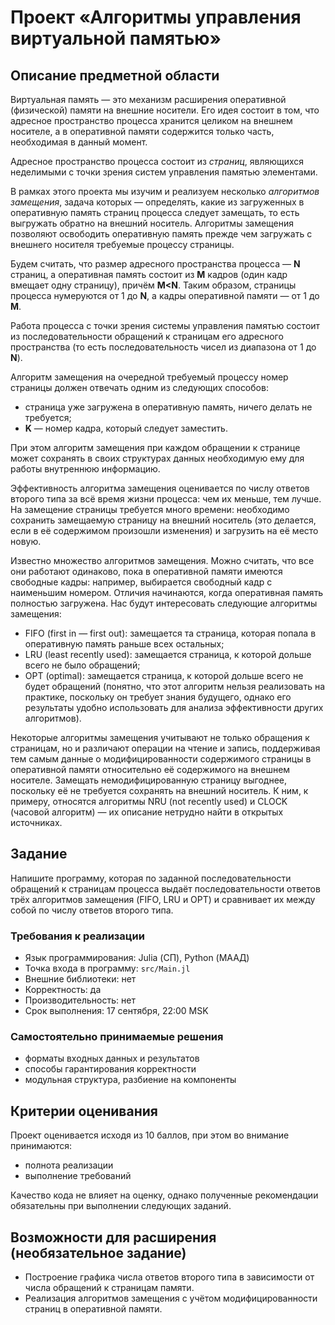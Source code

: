 # Проект «Алгоритмы управления виртуальной памятью»

## Описание предметной области

Виртуальная память — это механизм расширения оперативной (физической) памяти на внешние носители. Его идея состоит в том, что адресное пространство процесса хранится целиком на внешнем носителе, а в оперативной памяти содержится только часть, необходимая в данный момент. 

Адресное пространство процесса состоит из *страниц*, являющихся неделимыми с точки зрения систем управления памятью элементами. 

В рамках этого проекта мы изучим и реализуем несколько *алгоритмов замещения*, задача которых — определять, какие из загруженных в оперативную память страниц процесса следует замещать, то есть выгружать обратно на внешний носитель. Алгоритмы замещения позволяют освободить оперативную память прежде чем загружать с внешнего носителя требуемые процессу страницы. 

Будем считать, что размер адресного пространства процесса — **N** страниц, а оперативная память состоит из **M** кадров (один кадр вмещает одну страницу), причём **М<N**. Таким образом, страницы процесса нумеруются от 1 до **N**, а кадры оперативной памяти — от 1 до **M**. 

Работа процесса с точки зрения системы управления памятью состоит из последовательности обращений к страницам его адресного пространства (то есть последовательность чисел из диапазона от 1 до **N**). 

Алгоритм замещения на очередной требуемый процессу номер страницы должен отвечать одним из следующих способов:

* страница уже загружена в оперативную память, ничего делать не требуется;
* **K** — номер кадра, который следует заместить. 

При этом алгоритм замещения при каждом обращении к странице может сохранять в своих структурах данных необходимую ему для работы внутреннюю информацию. 

Эффективность алгоритма замещения оценивается по числу ответов второго типа за всё время жизни процесса: чем их меньше, тем лучше. На замещение страницы требуется много времени: необходимо сохранить замещаемую страницу на внешний носитель (это делается, если в её содержимом произошли изменения) и загрузить на её место новую. 

Известно множество алгоритмов замещения. Можно считать, что все они работают одинаково, пока в оперативной памяти имеются свободные кадры: например, выбирается свободный кадр с наименьшим номером. Отличия начинаются, когда оперативная память полностью загружена. Нас будут интересовать следующие алгоритмы замещения: 

* FIFO (first in — first out): замещается та страница, которая попала в оперативную память раньше всех остальных;
* LRU (least recently used): замещается страница, к которой дольше всего не было обращений;
* OPT (optimal): замещается страница, к которой дольше всего не будет обращений (понятно, что этот алгоритм нельзя реализовать на практике, поскольку он требует знания будущего, однако его результаты удобно использовать для анализа эффективности других алгоритмов).

Некоторые алгоритмы замещения учитывают не только обращения к страницам, но и различают операции на чтение и запись, поддерживая тем самым данные о модифицированности содержимого страницы в оперативной памяти относительно её содержимого на внешнем носителе. Замещать немодифицированную страницу выгоднее, поскольку её не требуется сохранять на внешний носитель. К ним, к примеру, относятся алгоритмы NRU (not recently used) и CLOCK (часовой алгоритм) — их описание нетрудно найти в открытых источниках.

## Задание

Напишите программу, которая по заданной последовательности обращений к страницам процесса выдаёт последовательности ответов трёх алгоритмов замещения (FIFO, LRU и OPT) и сравнивает их между собой по числу ответов второго типа.

### Требования к реализации

* Язык программирования: Julia (СП), Python (МААД)
* Точка входа в программу: `src/Main.jl`
* Внешние библиотеки: нет
* Корректность: да
* Производительность: нет
* Срок выполнения: 17 сентября, 22:00 MSK

### Самостоятельно принимаемые решения

* форматы входных данных и результатов
* способы гарантирования корректности
* модульная структура, разбиение на компоненты

## Критерии оценивания

Проект оценивается исходя из 10 баллов, при этом во внимание принимаются:

* полнота реализации
* выполнение требований

Качество кода не влияет на оценку, однако полученные рекомендации обязательны при выполнении следующих заданий.

## Возможности для расширения (необязательное задание)

* Построение графика числа ответов второго типа в зависимости от числа обращений к страницам памяти.
* Реализация алгоритмов замещения с учётом модифицированности страниц в оперативной памяти.
